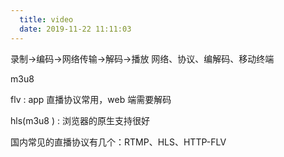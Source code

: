 ```yaml
---
  title: video
  date: 2019-11-22 11:11:03
---
```

  
<!-- more -->


录制->编码->网络传输->解码->播放       网络、协议、编解码、移动终端

m3u8 

flv : app 直播协议常用，web 端需要解码

hls(m3u8 ) : 浏览器的原生支持很好

国内常见的直播协议有几个：RTMP、HLS、HTTP-FLV
